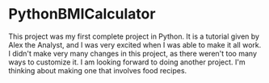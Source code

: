 # PythonBMICalculator
This project was my first complete project in Python.  It is a tutorial given by Alex the Analyst, and I was very excited when I was able to make it all work.
I didn't make very many changes in this project, as there weren't too many ways to customize it.
I am looking forward to doing another project.  I'm thinking about making one that involves food recipes.
